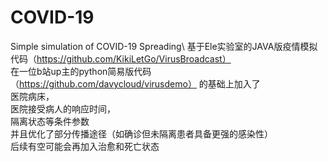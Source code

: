 # COVID-19
Simple simulation of COVID-19 Spreading\\
基于Ele实验室的JAVA版疫情模拟代码（https://github.com/KikiLetGo/VirusBroadcast）  
在一位b站up主的python简易版代码（https://github.com/davycloud/virusdemo） 的基础上加入了  
医院病床，  
医院接受病人的响应时间，  
隔离状态等条件参数  
并且优化了部分传播途径（如确诊但未隔离患者具备更强的感染性）  
后续有空可能会再加入治愈和死亡状态
